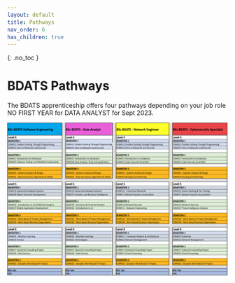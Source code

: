 ```yaml
---
layout: default
title: Pathways
nav_order: 6
has_children: true
---
```


{: .no_toc }

#  BDATS Pathways

The BDATS apprenticeship offers four pathways depending on your job role NO FIRST YEAR for DATA ANALYST for Sept 2023.

![BDATS Map](../images/BDATS_map_2023.png)